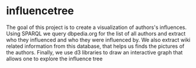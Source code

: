 # influencetree

The goal of this project is to create a visualization of authors's influences. Using SPARQL we query dbpedia.org for the list of all authors and extract who they influenced and who they were influenced by. We also extract wiki related information from this database, that helps us finds the pictures of the authors. Finally, we use d3 libraries to draw an interactive graph that allows one to explore the influence tree
